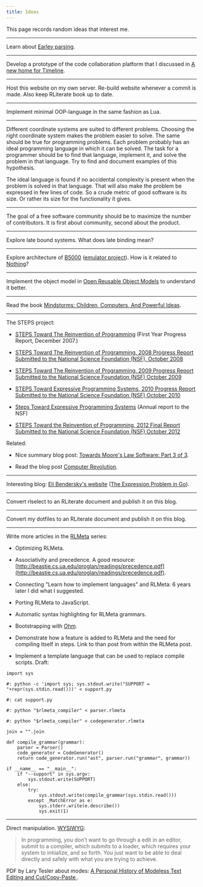 ```yaml
---
title: Ideas
---
```


This page records random ideas that interest me.

---

Learn about [Earley parsing](https://en.wikipedia.org/wiki/Earley_parser).

---

Develop a prototype of the code collaboration platform that I discussed in [A
new home for Timeline](/writing/new-home-for-timeline/index.html).

---

Host this website on my own server. Re-build website whenever a commit is made.
Also keep RLiterate book up to date.

---

Implement minimal OOP-language in the same fashion as Lua.

---

Different coordinate systems are suited to different problems. Choosing the
right coordinate system makes the problem easier to solve. The same should be
true for programming problems. Each problem probably has an ideal programming
language in which it can be solved. The task for a programmer should be to find
that language, implement it, and solve the problem in that language. Try to
find and document examples of this hypothesis.

The ideal language is found if no accidental complexity is present when the
problem is solved in that language. That will also make the problem be
expressed in few lines of code. So a crude metric of good software is its size.
Or rather its size for the functionality it gives.

---

The goal of a free software community should be to maximize the number of
contributors. It is first about community, second about the product.

---

Explore late bound systems. What does late binding mean?

---

Explore architecture of
[B5000](https://en.wikipedia.org/wiki/Burroughs_large_systems) ([emulator
project](https://github.com/pkimpel/retro-b5500)). How is it related to
[Nothing](https://github.com/alexwarth/nothing)?

---

Implement the object model in [Open Reusable Object
Models](http://www.vpri.org/pdf/tr2006003a_objmod.pdf) to understand it better.

---

Read the book [Mindstorms: Children, Computers, And Powerful
Ideas](https://www.amazon.com/Mindstorms-Children-Computers-Powerful-Ideas/dp/0465046746?keywords=mindstorm+papert&qid=1538158112&sr=8-1-spell&ref=mp_s_a_1_1).

---

The STEPS project:

* [STEPS Toward The Reinvention of Programming](http://www.vpri.org/pdf/tr2007008_steps.pdf) (First Year Progress Report, December 2007.)

* [STEPS Toward The Reinvention of Programming, 2008 Progress Report Submitted to the National Science Foundation (NSF), October 2008](http://www.vpri.org/pdf/tr2008004_steps08.pdf)

* [STEPS Toward The Reinvention of Programming, 2009 Progress Report Submitted to the National Science Foundation (NSF) October 2009](http://www.vpri.org/pdf/tr2009016_steps09.pdf)

* [STEPS Toward Expressive Programming Systems, 2010 Progress Report Submitted to the National Science Foundation (NSF) October 2010](http://www.vpri.org/pdf/tr2010004_steps10.pdf)

* [Steps Toward Expressive Programming Systems](http://www.vpri.org/pdf/tr2011004_steps11.pdf) (Annual report to the NSF)

* [STEPS Toward the Reinvention of Programming, 2012 Final Report Submitted to the National Science Foundation (NSF) October 2012](http://www.vpri.org/pdf/tr2012001_steps.pdf)

Related:

* Nice summary blog post: [Towards Moore's Law Software: Part 3 of 3](https://www.moserware.com/2008/04/towards-moores-law-software-part-3-of-3.html).

* Read the blog post [Computer Revolution](http://blog.rtens.org/computer-revolution.html).

---

Interesting blog: [Eli Bendersky's website](https://eli.thegreenplace.net/)
([The Expression Problem in Go](https://eli.thegreenplace.net/2018/the-expression-problem-in-go/)).

---

Convert rlselect to an RLiterate document and publish it on this blog.

---

Convert my dotfiles to an RLiterate document and publish it on this blog.

---

Write more articles in the [RLMeta](/tags/rlmeta/index.html) series:

* Optimizing RLMeta.

* Associativity and precedence. A good resource:
  [http://beastie.cs.ua.edu/proglan/readings/precedence.pdf](http://beastie.cs.ua.edu/proglan/readings/precedence.pdf).

* Connecting "Learn how to implement languages" and RLMeta: 6 years
  later I did what I suggested.

* Porting RLMeta to JavaScript.

* Automatic syntax highlighting for RLMeta grammars.

* Bootstrapping with [Ohm](https://ohmlang.github.io/).

* Demonstrate how a feature is added to RLMeta and the need for compiling
  itself in steps. Link to than post from within the RLMeta post.

* Implement a template language that can be used to replace compile scripts.
  Draft:

```
import sys

#: python -c 'import sys; sys.stdout.write("SUPPORT = "+repr(sys.stdin.read()))' < support.py

#: cat support.py

#: python "$rlmeta_compiler" < parser.rlmeta

#: python "$rlmeta_compiler" < codegenerator.rlmeta

join = "".join

def compile_grammar(grammar):
    parser = Parser()
    code_generator = CodeGenerator()
    return code_generator.run("ast", parser.run("grammar", grammar))

if __name__ == "__main__":
    if "--support" in sys.argv:
        sys.stdout.write(SUPPORT)
    else:
        try:
            sys.stdout.write(compile_grammar(sys.stdin.read()))
        except _MatchError as e:
            sys.stderr.write(e.describe())
            sys.exit(1)
```

---

Direct manipulation.
[WYSIWYG](https://www.quora.com/What-exactly-is-WYSIWYG/answer/Alan-Kay-11):

> In programming, you don’t want to go through a edit in an editor, submit to a
> compiler, which submits to a loader, which requires your system to
> intiialize, and so forth. You just want to be able to deal directly and
> safely with what you are trying to achieve.

PDF by Lary Tesler about modes: [A Personal History of Modeless Text Editing
and Cut/Copy-Paste ](http://delivery.acm.org/10.1145/2220000/2212896/p70-tesler.pdf).
